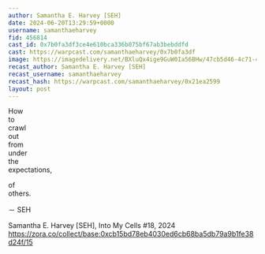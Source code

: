 ```yaml
---
author: Samantha E. Harvey [SEH]
date: 2024-06-20T13:29:59+0000
username: samanthaeharvey
fid: 456814
cast_id: 0x7b0fa3df3ce4e610bca336b075bf67ab3bebddfd
cast: https://warpcast.com/samanthaeharvey/0x7b0fa3df
image: https://imagedelivery.net/BXluQx4ige9GuW0Ia56BHw/47cb5d46-4c71-497c-311b-c30d42e8c100/original
recast_author: Samantha E. Harvey [SEH]
recast_username: samanthaeharvey
recast_hash: https://warpcast.com/samanthaeharvey/0x21ea2599
layout: post
---
```

How  
to  
crawl  
out  
from  
under  
the   
expectations,  
  
of   
others.  
  
－ SEH  
  
Samantha E. Harvey [SEH], Into My Cells #18, 2024  
https://zora.co/collect/base:0xcb15bd78eb4030ed6cb68ba5db79a9b1fe38d24f/15  

<img src='https://imagedelivery.net/BXluQx4ige9GuW0Ia56BHw/47cb5d46-4c71-497c-311b-c30d42e8c100/original' alt='' referrerpolicy='no-referrer'/>
